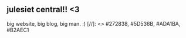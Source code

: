 ## julesiet central!! <3
big website, big blog, big man. :)
[//]: <> #272838, #5D536B, #ADA1BA, #B2AEC1